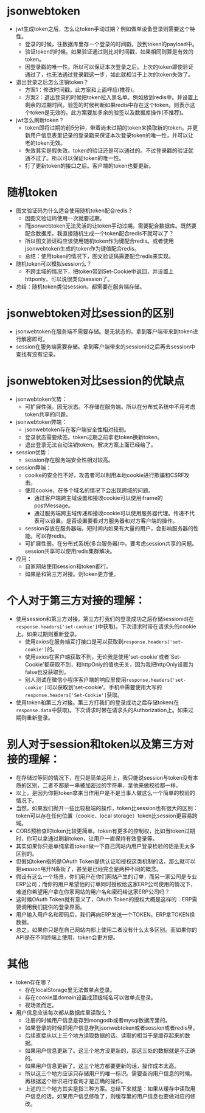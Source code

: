 # jsonwebtoken
* jwt生成token之后，怎么让token手动过期？例如做单设备登录则需要这个特性。
    - 登录的时候，往数据库里存一个登录的时间戳，放到token的payload中。
    - 验证token的时候。如果验证通过则比对时间戳，如果相同则算是有效的token。
    - 因登录戳的唯一性。所以可以保证本次登录之后。上次的token即使验证通过了，也无法通过登录戳这一步，如此就相当于上次的token失效了。
* 退出登录之后怎么注销token？
    - 方案1：修改时间戳。此方案和上面呼应(推荐)。
    - 方案2：退出登录的时候把token拉入黑名单。例如放到redis中。并设置上剩余的过期时间。验签的时候判断如果redis中存在这个token。则表示这个token是无效的。此方案要加多余的验签以及数据库操作(不推荐)。
* jwt怎么刷新token？
    - token即将过期的前5分钟，带着尚未过期的token来换取新的token。并更新用户信息表里记录的登录戳来保证本次登录token的唯一性，并可以让老的token无效。
    - 失效其实是假失效。token的验证还是可以通过的。不过登录戳的验证就通不过了。所以可以保证token的唯一性。
    - 打了更新token的接口之后。客户端的token也要更新。

# 随机token
* 图文验证码为什么适合使用随机token配合redis？
    - 因图文验证码使用一次就要过期。
    - 而jsonwebtoken无法灵活的让token手动过期。需要配合数据库。既然要配合数据库。我直接随机生成一个token配合redis不就可以了？
    - 所以图文验证码应该使用随机token作为键配合redis。或者使用jsonwebtoken生成的token作为键值配合redis。
    - 总结：使用token的情况下，图文验证码需要配合redis来实现。
* 随机token可以模拟session么？
    - 不跨主域的情况下，把token带到Set-Cookie中返回，并设置上httponly，可以说很类似session了。
* 总结：随机token类似session。都需要在服务端存储。

# jsonwebtoken对比session的区别
* jsonwebtoken在服务端不需要存储。是无状态的。拿到客户端带来到token进行解密即可。
* session在服务端需要存储。拿到客户端带来的sessionid之后再去session中查找有没有记录。

# jsonwebtoken对比session的优缺点
* jsonwebtoken优势：
    - 可扩展性强。因无状态。不存储在服务端。所以在分布式系统中不用考虑token共享的问题。
* jsonwebtoken弊端：
    - jsonwebtoken存在客户端安全性相对较弱。
    - 登录状态需要续签。token过期之前拿老token换新token。
    - 退出登录无法自动注销token。解决方案上面已经给了。
* session优势：
    - session存在服务端安全性相对较高。
* session弊端：
    - cooike的安全性不好，攻击者可以利用本地cookie进行欺骗和CSRF攻击。
    - 使用cookie，在多个域名的情况下会出现跨域的问题。
        - 通过客户端跨主域设置和接收cookie可以使用iframe的postMessage。
        - 通过服务端跨主域传递和接收cookie可以使用服务器代理。传递不代表可以设置。是否设置要看对方服务器和对方客户端的操作。
    - session存放在服务器端，短时间内如果有大量的用户，会影响服务器的性能。可以存redis。
    - 可扩展性弱。在分布式系统(多台服务器)中。要考虑session共享的问题。session共享可以使用redis集群解决。
* 应用：
    - 自家网站使用session和token都行。
    - 如果是和第三方对接。则token更方便。

# 个人对于第三方对接的理解：
* 使用session和第三方对接。第三方打我们的登录成功之后存储sessionid(在```response.headers['set-cookie']```中获取)。下次请求时带在请求头的cookie上。如果过期则重新登录。
    - 使用axios在服务端互打接口是可以获取到```response.headers['set-cookie']```的。
    - 使用axios在客户端获取不到，无论我是使用'set-cookie'或者'Set-Cookie'都获取不到，和httpOnly的值也无关，因为我把httpOnly设置为false也没获取到。
    - 别人测试在微信小程序客户端的响应里使用```response.headers['set-cookie']```可以获取到'set-cookie'。手机中需要使用大写的```response.headers['Set-Cookie']```获取。
* 使用token和第三方对接。第三方打我们的登录成功之后存储token(在```response.data```中获取)。下次请求时带在请求头的Authorization上。如果过期则重新登录。

# 别人对于session和token以及第三方对接的理解：
* 在存储过等同的情况下，在只是简单运用上，我只能说session与token没有本质的区别，二者不都是一串被加密过的字符串，拿他来做校验都一样。
* 以上，是因为你把token拿来当作用户是不是当事人做这么一个简单的校验的情况下。
* 当然，如果我们抛开一些比较极端的操作，token比session也有很大的区别：token可以存在任何位置（cookie、local storage）token比session更容易跨域。
* CORS预检查时token比较更简单。token有更多的控制权，比如当token过期时，你可以拿通过刷新token，让用户一直保持有效登录等。
* 其实如果你只是单纯拿着token做一下自己网站内用户登录检验的话是无太多区别的。
* 但假如token指的是OAuth Token提供认证和授权这类机制的话，那么就可以把session甩开N条街了，甚至是已经完全是两种不同的概念。
* 假设有这么一个场景，你们用户在你们网站产生的订单，而另一家公司是专业ERP公司；而你的用户希望他的订单同时授权给这家ERP公司使用的情况下，难道你希望用户拿在你家网站的用户名和密码给这家ERP公司吗？
* 这时候OAuth Token就有意义了，OAuth Token的授权大概是这样的：ERP需要调用我们提供的登录界面。
* 用户输入用户名和密码后，我们再向ERP发送一个TOKEN。ERP拿TOKEN换数据。
* 总之，如果你只是在自己网站内部上使用二者没有什么太多区别。而如果你的API是在不同终端上使用，token会更方便。

# 其他
* token存在哪？
    - 存在localStorage里无法做单点登录。
    - 存在cookie里domain设置成顶级域名可以做单点登录。
    - 视场景而定。
* 用户信息应该每次都从数据库里读取么？
    - 注册的时候用户信息是存到mongodb或者mysql数据库里的。
    - 如果登录的时候把用户信息存到jsonwebtoken或者session或者redis里。
    - 后续直接从以上三个地方读取数据的话。读取的相当于是缓存起来的数据。
    - 如果用户信息更新了。这三个地方没更新的，那这三处的数据就是不正确的。
    - 如果用户信息更新了。这三个地方都要更新的话，操作成本太高。
    - 所以这三个地方应该只存储用户的唯一标识。需要查询用户信息的时候。再根据这个标识进行查询才是正确的操作。
    - 上述的三个地方其实是指三种方案。总结下来就是：如果从缓存中读取用户信息的话，如果用户信息修改了，则缓存里的用户信息也要做对应的修改。
